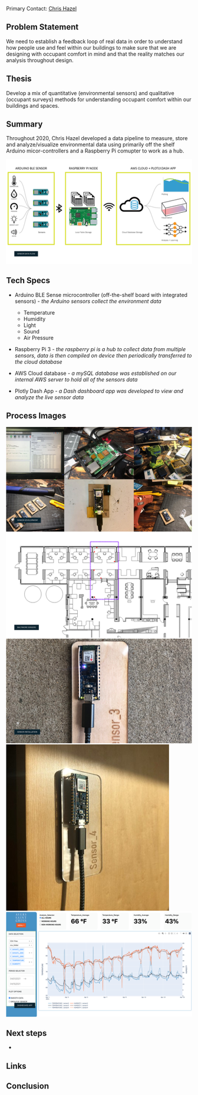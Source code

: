 Primary Contact: [Chris Hazel](mailto:chazel@ayerssaintgross.com?subject=Design-Technology-Log)

## Problem Statement
We need to establish a feedback loop of real data in order to understand how people use and feel within our buildings to make sure that we are designing with occupant comfort in mind and that the reality matches our analysis throughout design.  

## Thesis
Develop a mix of quantitative (environmental sensors) and qualitative (occupant surveys) methods for understanding occupant comfort within our buildings and spaces. 

## Summary
Throughout 2020, Chris Hazel developed a data pipeline to measure, store and analyze/visualize environmental data using primarily off the shelf Arduino micor-controllers and a Raspberry Pi comupter to work as a hub. 

![Data Pipeline](assets/00.1-Occupancy-Senors/Slide4.PNG)

## Tech Specs
- Arduino BLE Sense microcontroller (off-the-shelf board with integrated sensors) - *the Arduino sensors collect the environment data*
    - Temperature
    - Humidity
    - Light
    - Sound
    - Air Pressure

- Raspberry Pi 3 - *the raspberry pi is a hub to collect data from multiple sensors, data is then compiled on device then periodically transferred to the cloud database*

- AWS Cloud database - *a mySQL database was established on our internal AWS server to hold all of the sensors data*

- Plotly Dash App - *a Dash dashboard app was developed to view and analyze the live sensor data*

## Process Images
![Sensor Development Process](assets/00.1-Occupancy-Senors/Slide5.PNG)
![Sensor Locations in the Baltimore Office](assets/00.1-Occupancy-Senors/Slide6.PNG)
![Installed Sensors in the Baltimore Office](assets/00.1-Occupancy-Senors/Slide7.PNG)
![Installed Sensor in the Baltimore Office](assets/00.1-Occupancy-Senors/Picture1.jpg)
![Sensors Dashboard](assets/00.1-Occupancy-Senors/Slide8.PNG)

## Next steps
- 

## Links


## Conclusion